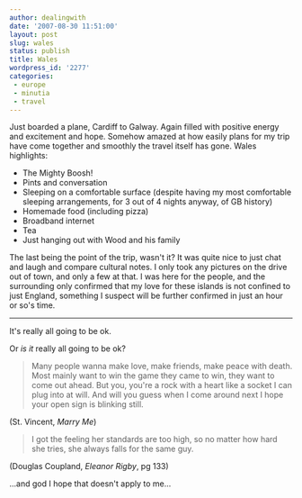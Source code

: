 ```yaml
---
author: dealingwith
date: '2007-08-30 11:51:00'
layout: post
slug: wales
status: publish
title: Wales
wordpress_id: '2277'
categories:
 - europe
 - minutia
 - travel
---
```


Just boarded a plane, Cardiff to Galway. Again filled with positive energy and excitement and hope. Somehow amazed at how easily plans for my trip have come together and smoothly the travel itself has gone. Wales highlights:

* The Mighty Boosh!
* Pints and conversation
* Sleeping on a comfortable surface (despite having my most comfortable
sleeping arrangements, for 3 out of 4 nights anyway, of GB history)
* Homemade food (including pizza)
* Broadband internet
* Tea
* Just hanging out with Wood and his family

The last being the point of the trip, wasn't it? It was quite nice to just chat and laugh and compare cultural notes. I only took any pictures on the drive out of town, and only a few at that. I was here for the people, and the surrounding only confirmed that my love for these islands is not confined to just England, something I suspect will be further confirmed in just an hour or so's time.

---

It's really all going to be ok.

Or _is it_ really all going to be ok?

> Many people wanna make love, make friends, make peace with death. Most mainly want to win the game they came to win, they want to come out ahead. But you, you're a rock with a heart like a socket I can plug into at will. And will you guess when I come around next I hope your open sign is blinking still.

(St. Vincent, _Marry Me_)

> I got the feeling her standards are too high, so no matter how hard she tries, she always falls for the same guy.

(Douglas Coupland, _Eleanor Rigby_, pg 133)

...and god I hope that doesn't apply to me...
